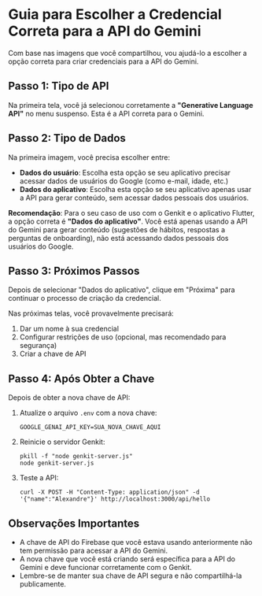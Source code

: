 # Guia para Escolher a Credencial Correta para a API do Gemini

Com base nas imagens que você compartilhou, vou ajudá-lo a escolher a opção correta para criar credenciais para a API do Gemini.

## Passo 1: Tipo de API

Na primeira tela, você já selecionou corretamente a **"Generative Language API"** no menu suspenso. Esta é a API correta para o Gemini.

## Passo 2: Tipo de Dados

Na primeira imagem, você precisa escolher entre:
- **Dados do usuário**: Escolha esta opção se seu aplicativo precisar acessar dados de usuários do Google (como e-mail, idade, etc.)
- **Dados do aplicativo**: Escolha esta opção se seu aplicativo apenas usar a API para gerar conteúdo, sem acessar dados pessoais dos usuários.

**Recomendação**: Para o seu caso de uso com o Genkit e o aplicativo Flutter, a opção correta é **"Dados do aplicativo"**. Você está apenas usando a API do Gemini para gerar conteúdo (sugestões de hábitos, respostas a perguntas de onboarding), não está acessando dados pessoais dos usuários do Google.

## Passo 3: Próximos Passos

Depois de selecionar "Dados do aplicativo", clique em "Próxima" para continuar o processo de criação da credencial.

Nas próximas telas, você provavelmente precisará:
1. Dar um nome à sua credencial
2. Configurar restrições de uso (opcional, mas recomendado para segurança)
3. Criar a chave de API

## Passo 4: Após Obter a Chave

Depois de obter a nova chave de API:

1. Atualize o arquivo `.env` com a nova chave:
   ```
   GOOGLE_GENAI_API_KEY=SUA_NOVA_CHAVE_AQUI
   ```

2. Reinicie o servidor Genkit:
   ```
   pkill -f "node genkit-server.js"
   node genkit-server.js
   ```

3. Teste a API:
   ```
   curl -X POST -H "Content-Type: application/json" -d '{"name":"Alexandre"}' http://localhost:3000/api/hello
   ```

## Observações Importantes

- A chave de API do Firebase que você estava usando anteriormente não tem permissão para acessar a API do Gemini.
- A nova chave que você está criando será específica para a API do Gemini e deve funcionar corretamente com o Genkit.
- Lembre-se de manter sua chave de API segura e não compartilhá-la publicamente.
